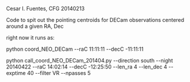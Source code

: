 Cesar I. Fuentes, CFG
20140213

Code to spit out the pointing centroids for DECam observations centered around a given RA, Dec

right now it runs as:

python coord_NEO_DECam --raC 11:11:11 --decC -11:11:11

python call_coord_NEO_DECam_201404.py --direction south --night 20140422 --raC 14:02:14 --decC -12:25:50 --len_ra 4 --len_dec 4 --exptime 40 --filter VR --npasses 5               



